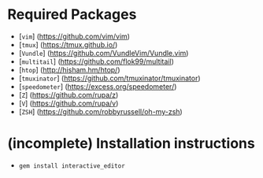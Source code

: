 # Required Packages

  - [`vim`]           (https://github.com/vim/vim)
  - [`tmux`]          (https://tmux.github.io/)
  - [`Vundle`]        (https://github.com/VundleVim/Vundle.vim)
  - [`multitail`]     (https://github.com/flok99/multitail)
  - [`htop`]          (http://hisham.hm/htop/)
  - [`tmuxinator`]    (https://github.com/tmuxinator/tmuxinator)
  - [`speedometer`]   (https://excess.org/speedometer/)
  - [`Z`]             (https://github.com/rupa/z)
  - [`V`]             (https://github.com/rupa/v)
  - [`ZSH`]           (https://github.com/robbyrussell/oh-my-zsh)


# (incomplete) Installation instructions
 - `gem install interactive_editor`
